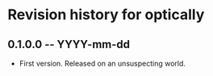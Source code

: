 # Revision history for optically

## 0.1.0.0 -- YYYY-mm-dd

* First version. Released on an unsuspecting world.

